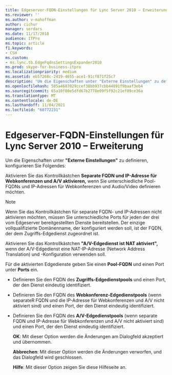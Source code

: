 ```yaml
---
title: Edgeserver-FQDN-Einstellungen für Lync Server 2010 – Erweiterung
ms.reviewer: ''
ms.author: v-mahoffman
author: cichur
manager: serdars
ms.date: 11/17/2018
audience: ITPro
ms.topic: article
f1.keywords:
- CSH
ms.custom:
- ms.lync.tb.EdgeFqdnsSettingsExpander2010
ms.prod: skype-for-business-itpro
ms.localizationpriority: medium
ms.assetid: eb57268c-2419-4655-ace1-91cf871f25c7
description: 'Um die Eigenschaften unter "Externe Einstellungen" zu definieren, konfigurieren Sie Folgendes:'
ms.openlocfilehash: 505a4607029ccef38bb937cbb44891f9baaf3eb4
ms.sourcegitcommit: 65a10f80e5dfd67b2778e09f5f92c21ef09ce36a
ms.translationtype: MT
ms.contentlocale: de-DE
ms.lasthandoff: 11/04/2021
ms.locfileid: "60772231"
---
```

# <a name="edge-server-fqdn-settings-expander-for-lync-server-2010"></a>Edgeserver-FQDN-Einstellungen für Lync Server 2010 – Erweiterung
 
Um die Eigenschaften unter **"Externe Einstellungen"** zu definieren, konfigurieren Sie Folgendes:
  
Aktivieren Sie das Kontrollkästchen **Separate FQDN und IP-Adresse für Webkonferenzen und A/V aktivieren,** wenn Sie unterschiedliche Pool-FQDNs und IP-Adressen für Webkonferenzen und Audio/Video definieren möchten.
  
> [!NOTE]
> Wenn Sie das Kontrollkästchen für separate FQDN- und IP-Adressen nicht aktivieren möchten, müssen Sie unterschiedliche Ports für jeden der drei vom Edgeserver bereitgestellten Dienste bereitstellen. Der einzige vollqualifizierte Domänenname, der konfiguriert werden soll, ist der FQDN, der dem Zugriffs-Edgedienst zugeordnet ist. 
  
Aktivieren Sie das Kontrollkästchen **"A/V-Edgedienst ist NAT aktiviert",** wenn der A/V-Edgedienst eine NAT-IP-Adresse (Network Address Translation) und -Konfiguration verwenden soll.
  
Für die aktivierten Edgedienste geben Sie einen **Pool-FQDN** und einen Port unter **Ports** ein.
  
- Definieren Sie den FQDN des **Zugriffs-Edgedienstpools** und einen Port, der den Dienst eindeutig identifiziert.
    
- Definieren Sie den FQDN des **Webkonferenz-Edgedienstpools** (wenn separateR FQDN und die IP-Adresse für Webkonferenzen und A/V nicht aktiviert sind) und einen Port, der den Dienst eindeutig identifiziert.
    
- Definieren Sie den FQDN des **A/V-Edgedienstpools** (wenn separate FQDN und IP-Adresse für Webkonferenzen und A/V nicht aktiviert sind) und einen Port, der den Dienst eindeutig identifiziert.
    
  **OK**: Mit dieser Option werden die Änderungen am Dialogfeld akzeptiert und übernommen.
  
  **Abbrechen**: Mit dieser Option werden die Änderungen verworfen, und das Dialogfeld wird geschlossen.
  
  **Hilfe**: Mit dieser Option zeigen Sie diese Hilfeseite an.
  


